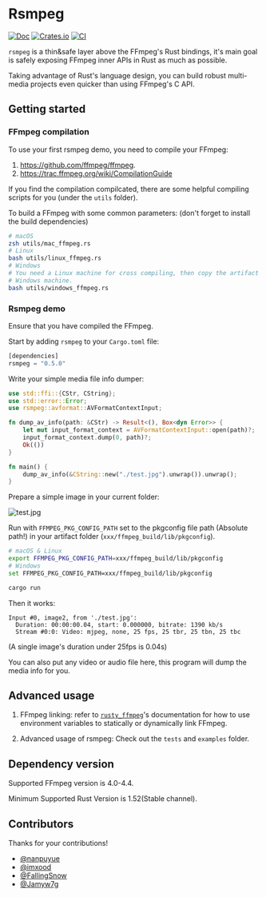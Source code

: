 # Rsmpeg

[![Doc](https://docs.rs/rsmpeg/badge.svg?style=flat-square)](https://docs.rs/rsmpeg)
[![Crates.io](https://img.shields.io/crates/v/rsmpeg)](https://crates.io/crates/rsmpeg)
[![CI](https://github.com/larksuite/rsmpeg/workflows/CI/badge.svg?branch=master&style=flat-square)](https://github.com/larksuite/rsmpeg/actions)

`rsmpeg` is a thin&safe layer above the FFmpeg's Rust bindings, it's main goal is safely exposing FFmpeg inner APIs in Rust as much as possible.

Taking advantage of Rust's language design, you can build robust multi-media projects even quicker than using FFmpeg's C API.

## Getting started

### FFmpeg compilation

To use your first rsmpeg demo, you need to compile your FFmpeg:
1. <https://github.com/ffmpeg/ffmpeg>.
2. <https://trac.ffmpeg.org/wiki/CompilationGuide>

If you find the compilation compilcated, there are some helpful compiling scripts for you (under the `utils` folder).

To build a FFmpeg with some common parameters: (don't forget to install the build dependencies)

```bash
# macOS
zsh utils/mac_ffmpeg.rs
# Linux
bash utils/linux_ffmpeg.rs
# Windows
# You need a Linux machine for cross compiling, then copy the artifact to your
# Windows machine.
bash utils/windows_ffmpeg.rs
```

### Rsmpeg demo

Ensure that you have compiled the FFmpeg.

Start by adding `rsmpeg` to your `Cargo.toml` file:

```rust
[dependencies]
rsmpeg = "0.5.0"
```

Write your simple media file info dumper:

```rust
use std::ffi::{CStr, CString};
use std::error::Error;
use rsmpeg::avformat::AVFormatContextInput;

fn dump_av_info(path: &CStr) -> Result<(), Box<dyn Error>> {
    let mut input_format_context = AVFormatContextInput::open(path)?;
    input_format_context.dump(0, path)?;
    Ok(())
}

fn main() {
    dump_av_info(&CString::new("./test.jpg").unwrap()).unwrap();
}
```

Prepare a simple image in your current folder:

![test.jpg](./assets/mountain.jpg)

Run with `FFMPEG_PKG_CONFIG_PATH` set to the pkgconfig file path (Absolute path!) in your artifact folder (`xxx/ffmpeg_build/lib/pkgconfig`).

```bash
# macOS & Linux
export FFMPEG_PKG_CONFIG_PATH=xxx/ffmpeg_build/lib/pkgconfig
# Windows
set FFMPEG_PKG_CONFIG_PATH=xxx/ffmpeg_build/lib/pkgconfig

cargo run
```

Then it works:

```
Input #0, image2, from './test.jpg':
  Duration: 00:00:00.04, start: 0.000000, bitrate: 1390 kb/s
  Stream #0:0: Video: mjpeg, none, 25 fps, 25 tbr, 25 tbn, 25 tbc
```

(A single image's duration under 25fps is 0.04s)

You can also put any video or audio file here, this program will dump the media info for you.

## Advanced usage

1. FFmpeg linking: refer to [`rusty_ffmpeg`](https://github.com/CCExtractor/rusty_ffmpeg)'s documentation for how to use environment variables to statically or dynamically link FFmpeg.

2. Advanced usage of rsmpeg: Check out the `tests` and `examples` folder.

## Dependency version

Supported FFmpeg version is 4.0-4.4.

Minimum Supported Rust Version is 1.52(Stable channel).

## Contributors

Thanks for your contributions!

+ [@nanpuyue](https://github.com/nanpuyue)
+ [@imxood](https://github.com/imxood)
+ [@FallingSnow](https://github.com/FallingSnow)
+ [@Jamyw7g](https://github.com/Jamyw7g)
